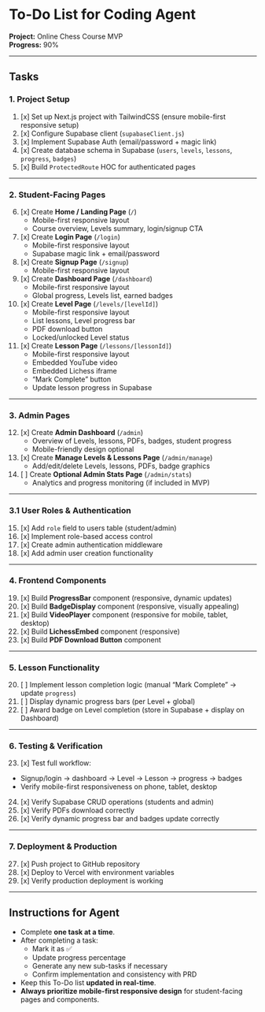 # To-Do List for Coding Agent
**Project:** Online Chess Course MVP  
**Progress:** 90%

---

## Tasks

### 1. Project Setup
1. [x] Set up Next.js project with TailwindCSS (ensure mobile-first responsive setup)
2. [x] Configure Supabase client (`supabaseClient.js`)
3. [x] Implement Supabase Auth (email/password + magic link)
4. [x] Create database schema in Supabase (`users`, `levels`, `lessons`, `progress`, `badges`)
5. [x] Build `ProtectedRoute` HOC for authenticated pages

---

### 2. Student-Facing Pages
6. [x] Create **Home / Landing Page** (`/`)
   - Mobile-first responsive layout
   - Course overview, Levels summary, login/signup CTA
7. [x] Create **Login Page** (`/login`)
   - Mobile-first responsive layout
   - Supabase magic link + email/password
8. [x] Create **Signup Page** (`/signup`)
   - Mobile-first responsive layout
9. [x] Create **Dashboard Page** (`/dashboard`)
   - Mobile-first responsive layout
   - Global progress, Levels list, earned badges
10. [x] Create **Level Page** (`/levels/[levelId]`)
    - Mobile-first responsive layout
    - List lessons, Level progress bar
    - PDF download button
    - Locked/unlocked Level status
11. [x] Create **Lesson Page** (`/lessons/[lessonId]`)
    - Mobile-first responsive layout
    - Embedded YouTube video
    - Embedded Lichess iframe
    - “Mark Complete” button
    - Update lesson progress in Supabase

---

### 3. Admin Pages
12. [x] Create **Admin Dashboard** (`/admin`)
    - Overview of Levels, lessons, PDFs, badges, student progress
    - Mobile-friendly design optional
13. [x] Create **Manage Levels & Lessons Page** (`/admin/manage`)
    - Add/edit/delete Levels, lessons, PDFs, badge graphics
14. [ ] Create **Optional Admin Stats Page** (`/admin/stats`)
    - Analytics and progress monitoring (if included in MVP)

---

### 3.1 User Roles & Authentication
15. [x] Add `role` field to users table (student/admin)
16. [x] Implement role-based access control
17. [x] Create admin authentication middleware
18. [x] Add admin user creation functionality

---

### 4. Frontend Components
19. [x] Build **ProgressBar** component (responsive, dynamic updates)
20. [x] Build **BadgeDisplay** component (responsive, visually appealing)
21. [x] Build **VideoPlayer** component (responsive for mobile, tablet, desktop)
22. [x] Build **LichessEmbed** component (responsive)
23. [x] Build **PDF Download Button** component

---

### 5. Lesson Functionality
20. [ ] Implement lesson completion logic (manual “Mark Complete” → update `progress`)
21. [ ] Display dynamic progress bars (per Level + global)
22. [ ] Award badge on Level completion (store in Supabase + display on Dashboard)

---

### 6. Testing & Verification
23. [x] Test full workflow:
   - Signup/login → dashboard → Level → Lesson → progress → badges
   - Verify mobile-first responsiveness on phone, tablet, desktop
24. [x] Verify Supabase CRUD operations (students and admin)
25. [x] Verify PDFs download correctly
26. [x] Verify dynamic progress bar and badges update correctly

---

### 7. Deployment & Production
27. [x] Push project to GitHub repository
28. [x] Deploy to Vercel with environment variables
29. [x] Verify production deployment is working

---

## Instructions for Agent

- Complete **one task at a time**.
- After completing a task:
  - Mark it as ✅
  - Update progress percentage
  - Generate any new sub-tasks if necessary
  - Confirm implementation and consistency with PRD
- Keep this To-Do list **updated in real-time**.
- **Always prioritize mobile-first responsive design** for student-facing pages and components.
